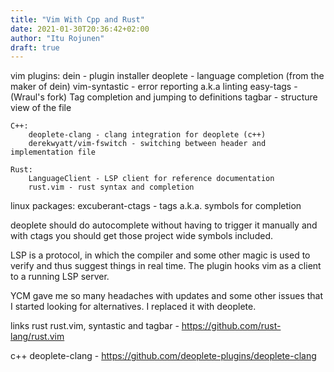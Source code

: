 ```yaml
---
title: "Vim With Cpp and Rust"
date: 2021-01-30T20:36:42+02:00
author: "Itu Rojunen"
draft: true
---
```


vim plugins:
    dein - plugin installer
    deoplete - language completion (from the maker of dein)
    vim-syntastic - error reporting a.k.a linting
    easy-tags - (Wraul's fork) Tag completion and jumping to definitions
    tagbar - structure view of the file
    
    C++:
        deoplete-clang - clang integration for deoplete (c++)
        derekwyatt/vim-fswitch - switching between header and implementation file
        
    Rust:
        LanguageClient - LSP client for reference documentation
        rust.vim - rust syntax and completion

linux packages:
    excuberant-ctags - tags a.k.a. symbols for completion

deoplete should do autocomplete without having to trigger it manually and with
ctags you should get those project wide symbols included.

LSP is a protocol, in which the compiler and some other magic is used to verify
and thus suggest things in real time. The plugin hooks vim as a client to a
running LSP server.

YCM gave me so many headaches with updates and some other issues that I started
looking for alternatives. I replaced it with deoplete.

links
rust
rust.vim, syntastic and tagbar - https://github.com/rust-lang/rust.vim

c++
deoplete-clang - https://github.com/deoplete-plugins/deoplete-clang
